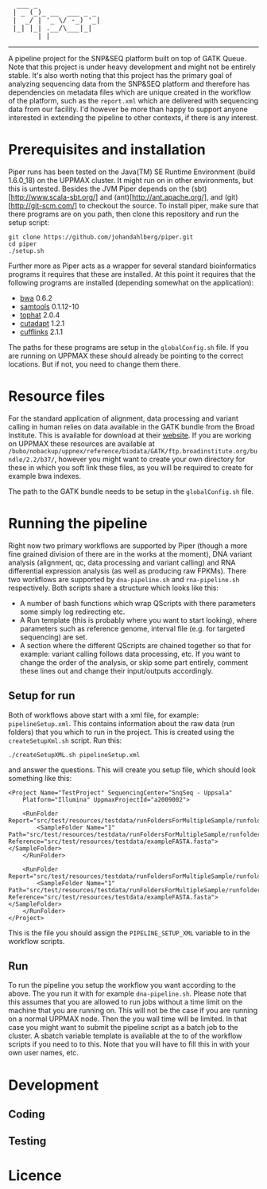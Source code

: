 <pre>
  ___ _               
 | _ (_)_ __  ___ _ _ 
 |  _/ | '_ \/ -_) '_|
 |_| |_| .__/\___|_|  
       |_|  
</pre>
-----------------------------

A pipeline project for the SNP&SEQ platform built on top of GATK Queue. Note that this project is under heavy development and might not be entirely stable. It's also worth noting that this project has the primary goal of analyzing sequencing data from the SNP&SEQ platform and therefore has dependencies on metadata files which are unique created in the workflow of the platform, such as the `report.xml` which are delivered with sequencing data from our facility. I'd however be more than happy to support anyone interested in extending the pipeline to other contexts, if there is any interest.

Prerequisites and installation
==============================

Piper runs has been tested on the Java(TM) SE Runtime Environment (build 1.6.0_18) on the UPPMAX cluster. It might run on in other environments, but this is untested. Besides the JVM Piper depends on the (sbt)[http://www.scala-sbt.org/] and (ant)[http://ant.apache.org/], and (git)[http://git-scm.com/] to checkout the source. To install piper, make sure that there programs are on you path, then clone this repository and run the setup script:

    git clone https://github.com/johandahlberg/piper.git
    cd piper
    ./setup.sh
    
Further more as Piper acts as a wrapper for several standard bioinformatics programs it requires that these are installed. At this point it requires that the following programs are installed (depending somewhat on the application):

* [bwa](http://bio-bwa.sourceforge.net/) 0.6.2
* [samtools](http://samtools.sourceforge.net/) 0.1.12-10
* [tophat](http://tophat.cbcb.umd.edu/) 2.0.4
* [cutadapt](https://code.google.com/p/cutadapt/) 1.2.1
* [cufflinks](http://cufflinks.cbcb.umd.edu/) 2.1.1

The paths for these programs are setup in the `globalConfig.sh` file. If you are running on UPPMAX these should already be pointing to the correct locations. But if not, you need to change them there.

Resource files
==============

For the standard application of alignment, data processing and variant calling in human relies on data available in the GATK bundle from the Broad Institute. This is available for download at their [website](http://gatkforums.broadinstitute.org/discussion/1213/what-s-in-the-resource-bundle-and-how-can-i-get-it). If you are working on UPPMAX these resources are available at `/bubo/nobackup/uppnex/reference/biodata/GATK/ftp.broadinstitute.org/bundle/2.2/b37/`, however you might want to create your own directory for these in which you soft link these files, as you will be required to create for example bwa indexes.

The path to the GATK bundle needs to be setup in the `globalConfig.sh` file.

Running the pipeline
====================

Right now two primary workflows are supported by Piper (though a more fine grained division of there are in the works at the moment), DNA variant analysis (alignment, qc, data processing and variant calling) and RNA differential expression analysis (as well as producing raw FPKMs). There two workflows are supported by `dna-pipeline.sh` and `rna-pipeline.sh` respectively. Both scripts share a structure which looks like this:

* A number of bash functions which wrap QScripts with there parameters some simply log redirecting etc.
* A Run template (this is probably where you want to start looking), where parameters such as reference genome, interval file (e.g. for targeted sequencing) are set.
* A section where the different QScripts are chained together so that for example: variant calling follows data processing, etc. If you want to change the order of the analysis, or skip some part entirely, comment these lines out and change their input/outputs accordingly.

Setup for run
-------------

Both of workflows above start with a xml file, for example: `pipelineSetup.xml`. This contains information about the raw data (run folders) that you which to run in the project. This is created using the `createSetupXml.sh` script. Run this: 

    ./createSetupXML.sh pipelineSetup.xml

and answer the questions. This will create you setup file, which should look something like this:

    <Project Name="TestProject" SequencingCenter="SnqSeq - Uppsala"
        Platform="Illumina" UppmaxProjectId="a2009002">
	
	    <RunFolder Report="src/test/resources/testdata/runFoldersForMultipleSample/runfolder1/report.xml">
		    <SampleFolder Name="1" Path="src/test/resources/testdata/runFoldersForMultipleSample/runfolder2/Sample_1" Reference="src/test/resources/testdata/exampleFASTA.fasta"></SampleFolder>
	    </RunFolder>
		
	    <RunFolder Report="src/test/resources/testdata/runFoldersForMultipleSample/runfolder2/report.xml">
		    <SampleFolder Name="1" Path="src/test/resources/testdata/runFoldersForMultipleSample/runfolder2/Sample_1" Reference="src/test/resources/testdata/exampleFASTA.fasta"></SampleFolder>
	    </RunFolder>
    </Project>


This is the file you should assign the `PIPELINE_SETUP_XML` variable to in the workflow scripts.

Run
---

To run the pipeline you setup the workflow you want according to the above. The you run it with for example `dna-pipeline.sh`. Please note that this assumes that you are allowed to run jobs without a time limit on the machine that you are running on. This will not be the case if you are running on a normal UPPMAX node. Then the you wall time will be limited. In that case you might want to submit the pipeline script as a batch job to the cluster. A sbatch variable template is available at the to of the workflow scripts if you need to to this. Note that you will have to fill this in with your own user names, etc.

Development
===========

Coding
------

Testing
-------

Licence
=======


